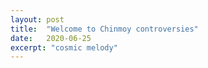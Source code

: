 ```yaml
---
layout: post
title:  "Welcome to Chinmoy controversies"
date:   2020-06-25
excerpt: "cosmic melody"
---
```

